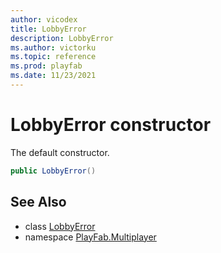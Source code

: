 ```yaml
---
author: vicodex
title: LobbyError
description: LobbyError
ms.author: victorku
ms.topic: reference
ms.prod: playfab
ms.date: 11/23/2021
---
```


# LobbyError constructor

The default constructor.

```csharp
public LobbyError()
```

## See Also

* class [LobbyError](../LobbyError.md)
* namespace [PlayFab.Multiplayer](../../PlayFabMultiplayerSDK.md)


